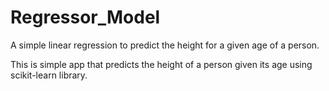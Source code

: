 # Regressor_Model
A simple linear regression to predict the height for a given age of a person.


This is simple app that predicts the height of a person given its age using scikit-learn library.
